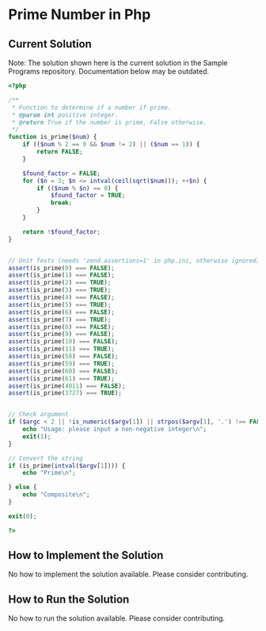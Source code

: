 # Prime Number in Php

## Current Solution

Note: The solution shown here is the current solution in the Sample Programs repository. Documentation below may be outdated.

```Php
<?php

/**
 * Function to determine if a number if prime.
 * @param int positive integer.
 * @return True if the number is prime, False otherwise.
 */
function is_prime($num) {
    if (($num % 2 == 0 && $num != 2) || ($num == 1)) {
        return FALSE;
    }

    $found_factor = FALSE;
    for ($n = 3; $n <= intval(ceil(sqrt($num))); ++$n) {
        if (($num % $n) == 0) {
            $found_factor = TRUE;
            break;
        }
    }

    return !$found_factor;
}


// Unit Tests (needs 'zend.assertions=1' in php.ini, otherwise ignored)
assert(is_prime(0) === FALSE);
assert(is_prime(1) === FALSE);
assert(is_prime(2) === TRUE);
assert(is_prime(3) === TRUE);
assert(is_prime(4) === FALSE);
assert(is_prime(5) === TRUE);
assert(is_prime(6) === FALSE);
assert(is_prime(7) === TRUE);
assert(is_prime(8) === FALSE);
assert(is_prime(9) === FALSE);
assert(is_prime(10) === FALSE);
assert(is_prime(11) === TRUE);
assert(is_prime(58) === FALSE);
assert(is_prime(59) === TRUE);
assert(is_prime(60) === FALSE);
assert(is_prime(61) === TRUE);
assert(is_prime(4011) === FALSE);
assert(is_prime(3727) === TRUE);


// Check argument
if ($argc < 2 || !is_numeric($argv[1]) || strpos($argv[1], '.') !== FALSE || strpos($argv[1], '-') !== FALSE) {
    echo "Usage: please input a non-negative integer\n";
    exit(1);
}

// Convert the string
if (is_prime(intval($argv[1]))) {
    echo "Prime\n";

} else {
    echo "Composite\n";
}

exit(0);

?>

```

## How to Implement the Solution

No how to implement the solution available. Please consider contributing.

## How to Run the Solution

No how to run the solution available. Please consider contributing.